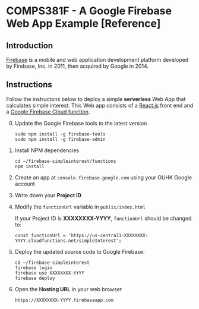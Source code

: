 # COMPS381F - A Google Firebase Web App Example [Reference]

## Introduction
[Firebase](https://firebase.google.com/) is a mobile and web application development platform developed by Firebase, Inc. in 2011, then acquired by Google in 2014.

## Instructions
Follow the instructons below to deploy a simple **serverless**  Web App that calculates simple interest.  This Web app consists of a [React.js](https://reactjs.org/) front end and a [Google Firebase Cloud function](https://firebase.google.com/docs/functions/).

0. Update the Google Firebase tools to the latest version
   ```
   sudo npm install -g firebase-tools
   sudo npm install -g firebase-admin
   ```
1. Install NPM dependencies
   ```
   cd ~/firebase-simpleinterest/functions
   npm install
   ```
2. Create an app at `console.firebase.google.com` using your OUHK Google account
3. Write down your **Project ID**
4. Modify the `functionUrl` variable in `public/index.html`

   If your Project ID is **XXXXXXXX-YYYY**, `functionUrl` should be changed to:
   ```
   const functionUrl = 'https://us-central1-XXXXXXXX-YYYY.cloudfunctions.net/simpleInterest';
   ```
5. Deploy the updated source code to Google Firebase:
   ```
   cd ~/firebase-simpleinterest
   firebase login
   firebase use XXXXXXXX-YYYY
   firebase deploy
   ```
6. Open the **Hosting URL** in your web browser
   ```
   https://XXXXXXXX-YYYY.firebaseapp.com
   ```
